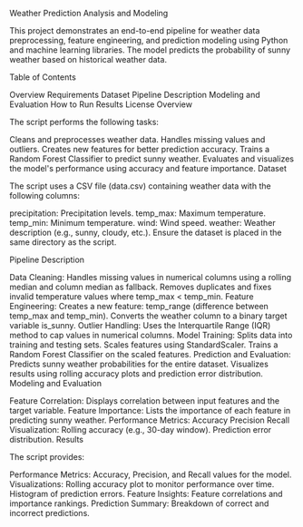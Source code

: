 Weather Prediction Analysis and Modeling

This project demonstrates an end-to-end pipeline for weather data preprocessing, feature engineering, and prediction modeling using Python and machine learning libraries. The model predicts the probability of sunny weather based on historical weather data.

Table of Contents

Overview
Requirements
Dataset
Pipeline Description
Modeling and Evaluation
How to Run
Results
License
Overview

The script performs the following tasks:

Cleans and preprocesses weather data.
Handles missing values and outliers.
Creates new features for better prediction accuracy.
Trains a Random Forest Classifier to predict sunny weather.
Evaluates and visualizes the model's performance using accuracy and feature importance.
Dataset

The script uses a CSV file (data.csv) containing weather data with the following columns:

precipitation: Precipitation levels.
temp_max: Maximum temperature.
temp_min: Minimum temperature.
wind: Wind speed.
weather: Weather description (e.g., sunny, cloudy, etc.).
Ensure the dataset is placed in the same directory as the script.

Pipeline Description

Data Cleaning:
Handles missing values in numerical columns using a rolling median and column median as fallback.
Removes duplicates and fixes invalid temperature values where temp_max < temp_min.
Feature Engineering:
Creates a new feature: temp_range (difference between temp_max and temp_min).
Converts the weather column to a binary target variable is_sunny.
Outlier Handling:
Uses the Interquartile Range (IQR) method to cap values in numerical columns.
Model Training:
Splits data into training and testing sets.
Scales features using StandardScaler.
Trains a Random Forest Classifier on the scaled features.
Prediction and Evaluation:
Predicts sunny weather probabilities for the entire dataset.
Visualizes results using rolling accuracy plots and prediction error distribution.
Modeling and Evaluation

Feature Correlation: Displays correlation between input features and the target variable.
Feature Importance: Lists the importance of each feature in predicting sunny weather.
Performance Metrics:
Accuracy
Precision
Recall
Visualization:
Rolling accuracy (e.g., 30-day window).
Prediction error distribution.
Results

The script provides:

Performance Metrics:
Accuracy, Precision, and Recall values for the model.
Visualizations:
Rolling accuracy plot to monitor performance over time.
Histogram of prediction errors.
Feature Insights:
Feature correlations and importance rankings.
Prediction Summary:
Breakdown of correct and incorrect predictions.
